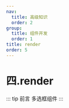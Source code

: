 ```yaml
---
nav:
  title: 高级知识
  order: 2
group:
  title: 组件开发
  order: 1
title: render
order: 5
---
```

# 四.render

::: tip 前言
多选框组件
:::

